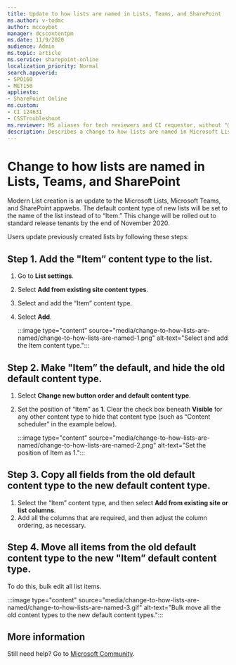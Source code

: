```yaml
---
title: Update to how lists are named in Lists, Teams, and SharePoint
ms.author: v-todmc
author: mccoybot
manager: dcscontentpm
ms.date: 11/9/2020
audience: Admin
ms.topic: article
ms.service: sharepoint-online
localization_priority: Normal
search.appverid:
- SPO160
- MET150
appliesto:
- SharePoint Online
ms.custom: 
- CI 124631
- CSSTroubleshoot 
ms.reviewer: MS aliases for tech reviewers and CI requestor, without "@microsoft.com".  
description: Describes a change to how lists are named in Microsoft Lists, Teams, and SharePoint.
---
```


# Change to how lists are named in Lists, Teams, and SharePoint

Modern List creation is an update to the Microsoft Lists, Microsoft Teams, and SharePoint appwebs. The default content type of new lists will be set to the name of the list instead of to “Item.” This change will be rolled out to standard release tenants by the end of November 2020.

Users update previously created lists by following these steps:

## Step 1. Add the "Item” content type to the list.

1.	Go to **List settings**.
2.	Select **Add from existing site content types**.
3.	Select and add the “Item” content type.
4.	Select **Add**.

    :::image type="content" source="media/change-to-how-lists-are-named/change-to-how-lists-are-named-1.png" alt-text="Select and add the Item content type.":::
 
## Step 2. Make "Item” the default, and hide the old default content type.

1.	Select **Change new button order and default content type**.
2.	Set the position of “Item” as **1**. Clear the check box beneath **Visible** for any other content type to hide that content type (such as “Content scheduler” in the example below).

    :::image type="content" source="media/change-to-how-lists-are-named/change-to-how-lists-are-named-2.png" alt-text="Set the position of Item as 1.":::
 
## Step 3. Copy all fields from the old default content type to the new default content type.

1.	Select the “Item” content type, and then select **Add from existing site or list columns**.
2.	Add all the columns that are required, and then adjust the column ordering, as necessary.

## Step 4. Move all items from the old default content type to the new "Item” default content type.

To do this, bulk edit all list items. 

:::image type="content" source="media/change-to-how-lists-are-named/change-to-how-lists-are-named-3.gif" alt-text="Bulk move all the old content types to the new default content types.":::


## More information

Still need help? Go to [Microsoft Community](https://answers.microsoft.com/).